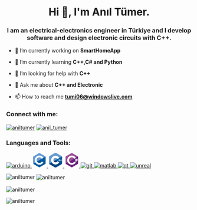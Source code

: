 <h1 align="center">Hi 👋, I'm Anıl Tümer.</h1>
<h3 align="center">I am an electrical-electronics engineer in Türkiye and I develop software and design electronic circuits with C++.</h3>

- 🔭 I’m currently working on **SmartHomeApp**

- 🌱 I’m currently learning **C++,C# and Python**

- 🤝 I’m looking for help with **C++**

- 💬 Ask me about **C++ and Electronic**

- 📫 How to reach me **tumi06@windowslive.com**

<h3 align="left">Connect with me:</h3>
<p align="left">
<a href="https://linkedin.com/in/aniltumer" target="blank"><img align="center" src="https://raw.githubusercontent.com/rahuldkjain/github-profile-readme-generator/master/src/images/icons/Social/linked-in-alt.svg" alt="aniltumer" height="30" width="40" /></a>
<a href="https://instagram.com/anil_tumer" target="blank"><img align="center" src="https://raw.githubusercontent.com/rahuldkjain/github-profile-readme-generator/master/src/images/icons/Social/instagram.svg" alt="anil_tumer" height="30" width="40" /></a>
</p>

<h3 align="left">Languages and Tools:</h3>
<p align="left"> <a href="https://www.arduino.cc/" target="_blank" rel="noreferrer"> <img src="https://cdn.worldvectorlogo.com/logos/arduino-1.svg" alt="arduino" width="40" height="40"/> </a> <a href="https://www.cprogramming.com/" target="_blank" rel="noreferrer"> <img src="https://raw.githubusercontent.com/devicons/devicon/master/icons/c/c-original.svg" alt="c" width="40" height="40"/> </a> <a href="https://www.w3schools.com/cpp/" target="_blank" rel="noreferrer"> <img src="https://raw.githubusercontent.com/devicons/devicon/master/icons/cplusplus/cplusplus-original.svg" alt="cplusplus" width="40" height="40"/> </a> <a href="https://www.w3schools.com/cs/" target="_blank" rel="noreferrer"> <img src="https://raw.githubusercontent.com/devicons/devicon/master/icons/csharp/csharp-original.svg" alt="csharp" width="40" height="40"/> </a> <a href="https://git-scm.com/" target="_blank" rel="noreferrer"> <img src="https://www.vectorlogo.zone/logos/git-scm/git-scm-icon.svg" alt="git" width="40" height="40"/> </a> <a href="https://www.mathworks.com/" target="_blank" rel="noreferrer"> <img src="https://upload.wikimedia.org/wikipedia/commons/2/21/Matlab_Logo.png" alt="matlab" width="40" height="40"/> </a> <a href="https://www.qt.io/" target="_blank" rel="noreferrer"> <img src="https://upload.wikimedia.org/wikipedia/commons/0/0b/Qt_logo_2016.svg" alt="qt" width="40" height="40"/> </a> <a href="https://unrealengine.com/" target="_blank" rel="noreferrer"> <img src="https://raw.githubusercontent.com/kenangundogan/fontisto/036b7eca71aab1bef8e6a0518f7329f13ed62f6b/icons/svg/brand/unreal-engine.svg" alt="unreal" width="40" height="40"/> </a> </p>

<p><img align="left" src="https://github-readme-stats.vercel.app/api/top-langs?username=aniltumer&show_icons=true&locale=en&layout=compact" alt="aniltumer" /></p>

<p>&nbsp;<img align="center" src="https://github-readme-stats.vercel.app/api?username=aniltumer&show_icons=true&locale=en" alt="aniltumer" /></p>

<p><img align="center" src="https://github-readme-streak-stats.herokuapp.com/?user=aniltumer&" alt="aniltumer" /></p>

<p align="left"> <img src="https://komarev.com/ghpvc/?username=aniltumer&label=Profile%20views&color=0e75b6&style=flat" alt="aniltumer" /> </p>
